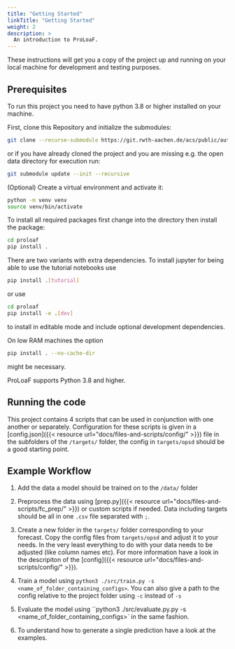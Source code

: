 ```yaml
---
title: "Getting Started"
linkTitle: "Getting Started"
weight: 2
description: >
  An introduction to ProLoaF.
---
```


These instructions will get you a copy of the project up and running on your local machine for development and testing purposes.

## Prerequisites

To run this project you need to have python 3.8 or higher installed on your machine.

First, clone this Repository and initialize the submodules:
```bash
git clone --recurse-submodule https://git.rwth-aachen.de/acs/public/automation/plf/proloaf.git
```
or if you have already cloned the project and you are missing e.g. the open data directory for execution run:
```bash
git submodule update --init --recursive
```
(Optional) Create a virtual environment and activate it:
```bash
python -m venv venv
source venv/bin/activate
```

To install all required packages first change into the directory then install the package:
```bash
cd proloaf
pip install .
```
There are two variants with extra dependencies. To install jupyter for being able to use the tutorial notebooks use 
```bash
pip install .[tutorial]
```
or use
```bash
cd proloaf
pip install -e .[dev]
```
to install in editable mode and include optional development dependencies.

On low RAM machines the option
```bash
pip install . --no-cache-dir
```
might be necessary.

ProLoaF supports Python 3.8 and higher.

## Running the code
This project contains 4 scripts that can be used in conjunction with one another or separately. Configuration for these scripts is given in a [config.json]({{< resource url="docs/files-and-scripts/config/" >}}) file in the subfolders of the `/targets/` folder, the config in `targets/opsd` should be a good starting point.

## Example Workflow

1. Add the data a model should be trained on to the `/data/` folder

2. Preprocess the data using [prep.py]({{< resource url="docs/files-and-scripts/fc_prep/" >}}) or custom scripts if needed. Data including targets should be all in one `.csv` file separated with `;`.

3. Create a new folder in the `targets/` folder corresponding to your forecast. Copy the config files from `targets/opsd` and adjust it to your needs. In the very least everything to do with your data needs to be adjusted (like column names etc). For more information have a look in the descripiton of the [config]({{< resource url="docs/files-and-scripts/config/" >}}).

4. Train a model using `python3 ./src/train.py -s <name_of_folder_containing_configs>`. You can also give a path to the config relative to the project folder using `-c` instead of `-s`

5. Evaluate the model using ``python3 ./src/evaluate.py.py -s <name_of_folder_containing_configs>` in the same fashion.

6. To understand how to generate a single prediction have a look at the examples.


